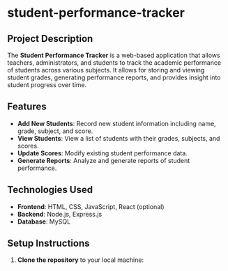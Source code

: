 # student-performance-tracker

## Project Description
The **Student Performance Tracker** is a web-based application that allows teachers, administrators, and students to track the academic performance of students across various subjects. It allows for storing and viewing student grades, generating performance reports, and provides insight into student progress over time.

## Features
- **Add New Students**: Record new student information including name, grade, subject, and score.
- **View Students**: View a list of students with their grades, subjects, and scores.
- **Update Scores**: Modify existing student performance data.
- **Generate Reports**: Analyze and generate reports of student performance.
  
## Technologies Used
- **Frontend**: HTML, CSS, JavaScript, React (optional)
- **Backend**: Node.js, Express.js
- **Database**: MySQL

## Setup Instructions

1. **Clone the repository** to your local machine:
   
